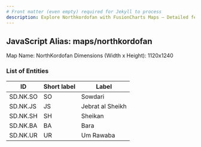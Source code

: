 ```yaml
---
# Front matter (even empty) required for Jekyll to process
description: Explore Northkordofan with FusionCharts Maps – Detailed features for seamless integration. Try now & enhance your data visualization today! 
---
```


## JavaScript Alias: maps/northkordofan

Map Name: NorthKordofan
Dimensions (Width x Height): 1120x1240

### List of Entities

| ID      | Short label | Label                   |
| ------- | ----------- | ----------------------- |
|SD.NK.SO|SO|Sowdari|
|SD.NK.JS|JS|Jebrat al Sheikh|
|SD.NK.SH|SH|Sheikan|
|SD.NK.BA|BA|Bara|
|SD.NK.UR|UR|Um Rawaba|
